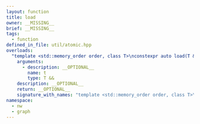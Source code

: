 ```yaml
---
layout: function
title: load
owner: __MISSING__
brief: __MISSING__
tags:
  - function
defined_in_file: util/atomic.hpp
overloads:
  "template <std::memory_order order, class T>\nconstexpr auto load(T &&)":
    arguments:
      - description: __OPTIONAL__
        name: t
        type: T &&
    description: __OPTIONAL__
    return: __OPTIONAL__
    signature_with_names: "template <std::memory_order order, class T>\nconstexpr auto load(T && t)"
namespace:
  - nw
  - graph
---
```


